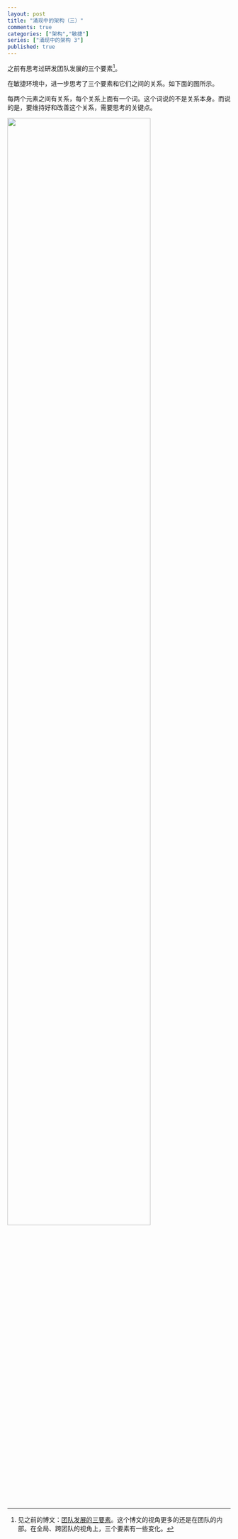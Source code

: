 ```yaml
---
layout: post
title: "涌现中的架构（三）"
comments: true
categories: ["架构","敏捷"]
series: ["涌现中的架构 3"]
published: true
---
```


之前有思考过研发团队发展的三个要素[^1]。

在敏捷环境中，进一步思考了三个要素和它们之间的关系。<!-- more -->如下面的图所示。

每两个元素之间有关系，每个关系上面有一个词。这个词说的不是关系本身。而说的是，要维持好和改善这个关系，需要思考的关键点。

<img src="/images/emergence/3Factor.png" width="80%"/>

[^1]: 见之前的博文：[团队发展的三要素](/2016/05/02/3h/)。这个博文的视角更多的还是在团队的内部。在全局、跨团队的视角上，三个要素有一些变化。
